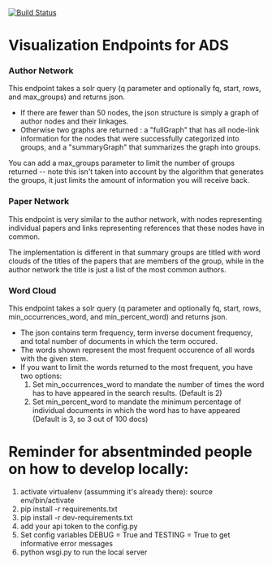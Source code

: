 [![Build Status](https://travis-ci.org/adsabs/vis-services.svg?branch=master)](https://travis-ci.org/adsabs/vis-services)

# Visualization Endpoints for ADS

### Author Network

This endpoint takes a solr query (q parameter and optionally fq, start, rows, and max_groups) and returns json.
* If there are fewer than 50 nodes, the json structure is simply a graph of author nodes
and their linkages.
* Otherwise two graphs are returned : a "fullGraph" that has all node-link information for the nodes
that were successfully categorized into groups, and a "summaryGraph"
that summarizes the graph into groups.

You can add a max_groups parameter to limit the number of groups returned -- note this isn't taken into account
by the algorithm that generates the groups, it just limits the amount of information you will receive back.



### Paper Network

This endpoint is very similar to the author network, with nodes representing individual papers and links representing references that these nodes have in common.

The implementation is different in that summary groups are titled with word clouds of the titles of the papers that are members of the group, while in the author network the title is just a list of the most common authors.


### Word Cloud

This endpoint takes a solr query (q parameter and optionally fq, start, rows, min_occurrences_word, and min_percent_word) and returns json.
* The json contains term frequency, term inverse document frequency, and total number of documents in which the term occured.
* The words shown represent the most frequent occurence of all words with the given stem.
* If you want to limit the words returned to the most frequent, you have two options:
     1. Set min_occurrences_word to mandate the number of times the word has to have appeared in the search results. (Default is 2)
     2. Set min_percent_word to mandate the minimum percentage of individual documents in which the word has to have appeared (Default is 3, so 3 out of 100 docs)

# Reminder for absentminded people on how to develop locally:
  1. activate virtualenv (assumming it's already there): source env/bin/activate
  2. pip install -r requirements.txt
  3. pip install -r dev-requirements.txt
  4. add your api token to the config.py
  5. Set config variables DEBUG = True and TESTING = True to get informative error messages
  6. python wsgi.py to run the local server
